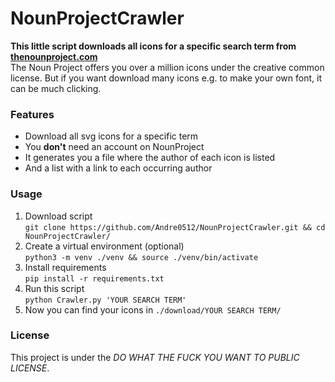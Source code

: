 # NounProjectCrawler

**This little script downloads all icons for a specific search term from [thenounproject.com](https://thenounproject.com/)**  
The Noun Project offers you over a million icons under the creative common license. 
But if you want download many icons e.g. to make your own font, it can be much clicking. 

### Features
* Download all svg icons for a specific term
* You **don't** need an account on NounProject
* It generates you a file where the author of each icon is listed
* And a list with a link to each occurring author

### Usage
1. Download script  
`git clone https://github.com/Andre0512/NounProjectCrawler.git && cd NounProjectCrawler/`
2. Create a virtual environment (optional)  
`python3 -m venv ./venv && source ./venv/bin/activate`  
3. Install requirements  
`pip install -r requirements.txt`
4. Run this script  
`python Crawler.py 'YOUR SEARCH TERM'`
5. Now you can find your icons in `./download/YOUR SEARCH TERM/`

### License  
This project is under the _DO WHAT THE FUCK YOU WANT TO PUBLIC LICENSE_.
